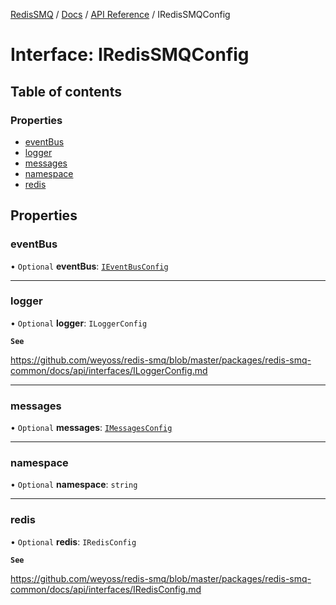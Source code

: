 [RedisSMQ](../../../README.md) / [Docs](../../README.md) / [API Reference](../README.md) / IRedisSMQConfig

# Interface: IRedisSMQConfig

## Table of contents

### Properties

- [eventBus](IRedisSMQConfig.md#eventbus)
- [logger](IRedisSMQConfig.md#logger)
- [messages](IRedisSMQConfig.md#messages)
- [namespace](IRedisSMQConfig.md#namespace)
- [redis](IRedisSMQConfig.md#redis)

## Properties

### eventBus

• `Optional` **eventBus**: [`IEventBusConfig`](IEventBusConfig.md)

___

### logger

• `Optional` **logger**: `ILoggerConfig`

**`See`**

https://github.com/weyoss/redis-smq/blob/master/packages/redis-smq-common/docs/api/interfaces/ILoggerConfig.md

___

### messages

• `Optional` **messages**: [`IMessagesConfig`](IMessagesConfig.md)

___

### namespace

• `Optional` **namespace**: `string`

___

### redis

• `Optional` **redis**: `IRedisConfig`

**`See`**

https://github.com/weyoss/redis-smq/blob/master/packages/redis-smq-common/docs/api/interfaces/IRedisConfig.md
